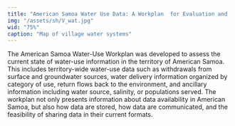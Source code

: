 ```yaml
---
title: "American Samoa Water Use Data: A Workplan  for Evaluation and  Improvement"
img: "/assets/sh/V_wat.jpg"
wid: "75%"
caption: "Map of village water systems"
---
```



The American Samoa Water-Use Workplan was developed to assess the current state of water-use information in the territory of American Samoa. This includes territory-wide water-use data such as withdrawals from surface and groundwater sources, water delivery information organized by category of use, return flows back to the environment, and ancillary information including water source, salinity, or populations served. The workplan not only presents information about data availability in American Samoa, but also how data are stored, how data are communicated, and the feasibility of sharing data in their current formats. 
